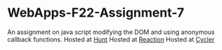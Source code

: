 # WebApps-F22-Assignment-7
An assignment on java script modifying the DOM and using anonymous callback functions.
Hosted at [Hunt](https://44-563-web-apps-f22.github.io/44563-webapps-assignment-7-sravanth3108/treasure.html)
Hosted at [Reaction](https://44-563-web-apps-f22.github.io/44563-webapps-assignment-7-sravanth3108/reaction.html)
Hosted at [Cycler](https://44-563-web-apps-f22.github.io/44563-webapps-assignment-7-sravanth3108/cycler.html)

